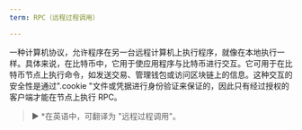 ```yaml
---
term: RPC（远程过程调用）

---
```

一种计算机协议，允许程序在另一台远程计算机上执行程序，就像在本地执行一样。具体来说，在比特币中，它用于使应用程序与比特币进行交互。它可用于在比特币节点上执行命令，如发送交易、管理钱包或访问区块链上的信息。这种交互的安全性是通过".cookie "文件或凭据进行身份验证来保证的，因此只有经过授权的客户端才能在节点上执行 RPC。

> ► *在英语中，可翻译为 "远程过程调用"。